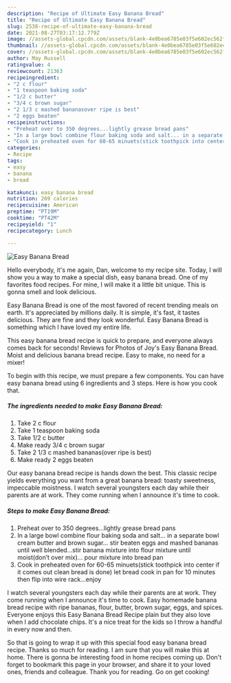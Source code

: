 ```yaml
---
description: "Recipe of Ultimate Easy Banana Bread"
title: "Recipe of Ultimate Easy Banana Bread"
slug: 2538-recipe-of-ultimate-easy-banana-bread
date: 2021-08-27T03:17:12.779Z
image: //assets-global.cpcdn.com/assets/blank-4e0bea6785e03f5e602ec562f230caae08da540cada707380b4fe1bbebba43da.png
thumbnail: //assets-global.cpcdn.com/assets/blank-4e0bea6785e03f5e602ec562f230caae08da540cada707380b4fe1bbebba43da.png
cover: //assets-global.cpcdn.com/assets/blank-4e0bea6785e03f5e602ec562f230caae08da540cada707380b4fe1bbebba43da.png
author: May Russell
ratingvalue: 4
reviewcount: 21363
recipeingredient:
- "2 c flour"
- "1 teaspoon baking soda"
- "1/2 c butter"
- "3/4 c brown sugar"
- "2 1/3 c mashed bananasover ripe is best"
- "2 eggs beaten"
recipeinstructions:
- "Preheat over to 350 degrees...lightly grease bread pans"
- "In a large bowl combine flour baking soda and salt... in a separate bowl cream butter and brown sugar... stir beaten eggs and mashed bananas until well blended...stir banana mixture into flour mixture until moist(don’t over mix)... pour mixture into bread pan"
- "Cook in preheated oven for 60-65 minuets(stick toothpick into center if it comes out clean bread is done) let bread cook in pan for 10 minutes then flip into wire rack...enjoy"
categories:
- Recipe
tags:
- easy
- banana
- bread

katakunci: easy banana bread 
nutrition: 269 calories
recipecuisine: American
preptime: "PT19M"
cooktime: "PT42M"
recipeyield: "1"
recipecategory: Lunch

---
```



![Easy Banana Bread](//assets-global.cpcdn.com/assets/blank-4e0bea6785e03f5e602ec562f230caae08da540cada707380b4fe1bbebba43da.png)

Hello everybody, it's me again, Dan, welcome to my recipe site. Today, I will show you a way to make a special dish, easy banana bread. One of my favorites food recipes. For mine, I will make it a little bit unique. This is gonna smell and look delicious.

Easy Banana Bread is one of the most favored of recent trending meals on earth. It's appreciated by millions daily. It is simple, it's fast, it tastes delicious. They are fine and they look wonderful. Easy Banana Bread is something which I have loved my entire life.

This easy banana bread recipe is quick to prepare, and everyone always comes back for seconds! Reviews for Photos of Joy&#39;s Easy Banana Bread. Moist and delicious banana bread recipe. Easy to make, no need for a mixer!


To begin with this recipe, we must prepare a few components. You can have easy banana bread using 6 ingredients and 3 steps. Here is how you cook that.

<!--inarticleads1-->

##### The ingredients needed to make Easy Banana Bread:

1. Take 2 c flour
1. Take 1 teaspoon baking soda
1. Take 1/2 c butter
1. Make ready 3/4 c brown sugar
1. Take 2 1/3 c mashed bananas(over ripe is best)
1. Make ready 2 eggs beaten


Our easy banana bread recipe is hands down the best. This classic recipe yields everything you want from a great banana bread: toasty sweetness, impeccable moistness. I watch several youngsters each day while their parents are at work. They come running when I announce it&#39;s time to cook. 

<!--inarticleads2-->

##### Steps to make Easy Banana Bread:

1. Preheat over to 350 degrees...lightly grease bread pans
1. In a large bowl combine flour baking soda and salt... in a separate bowl cream butter and brown sugar... stir beaten eggs and mashed bananas until well blended...stir banana mixture into flour mixture until moist(don’t over mix)... pour mixture into bread pan
1. Cook in preheated oven for 60-65 minuets(stick toothpick into center if it comes out clean bread is done) let bread cook in pan for 10 minutes then flip into wire rack...enjoy


I watch several youngsters each day while their parents are at work. They come running when I announce it&#39;s time to cook. Easy homemade banana bread recipe with ripe bananas, flour, butter, brown sugar, eggs, and spices. Everyone enjoys this Easy Banana Bread Recipe plain but they also love when I add chocolate chips. It&#39;s a nice treat for the kids so I throw a handful in every now and then. 

So that is going to wrap it up with this special food easy banana bread recipe. Thanks so much for reading. I am sure that you will make this at home. There is gonna be interesting food in home recipes coming up. Don't forget to bookmark this page in your browser, and share it to your loved ones, friends and colleague. Thank you for reading. Go on get cooking!
